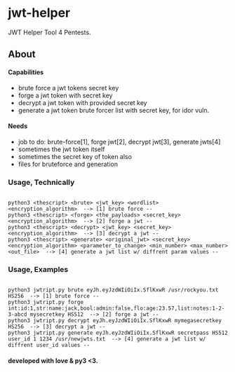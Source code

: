 # jwt-helper
JWT Helper Tool 4 Pentests.



## About


 #### Capabilities

- brute force a jwt tokens secret key
- forge a jwt token with secret key
- decrypt a jwt token with provided secret key
- generate a jwt token brute forcer list with secret key, for idor vuln.


#### Needs

- job to do: brute-force[1], forge jwt[2], decrypt jwt[3], generate jwts[4]
- sometimes the jwt token itself
- sometimes the secret key of token also
- files for bruteforce and generation


### Usage, Technically
```

python3 <thescript> <brute> <jwt_key> <wordlist> <encryption_algorithm>  --> [1] brute force --
python3 <thescript> <forge> <the_payloads> <secret_key> <encryption_algorithm>  --> [2] forge a jwt --
python3 <thescript> <decrypt> <jwt_key> <secret_key> <encryption_algorithm>  --> [3] decrypt a jwt --
python3 <thescript> <generate> <original_jwt> <secret_key> <encryption_algorithm> <parameter_to_change> <min_number> <max_number> <out_file>  --> [4] generate a jwt list w/ diffrent param values --

```

### Usage, Examples
```

python3 jwtript.py brute eyJh.eyJzdWIiOiIx.SflKxwR /usr/rockyou.txt HS256  --> [1] brute force --
python3 jwtript.py forge int:id:1,str:name:jack,bool:admin:false,flo:age:23.57,list:notes:1-2-3-abcd mysecretkey HS512  --> [2] forge a jwt --
python3 jwtript.py decrypt eyJh.eyJzdWIiOiIx.SflKxwR mymegasecretkey HS256  --> [3] decrypt a jwt --
python3 jwtript.py generate eyJh.eyJzdWIiOiIx.SflKxwR secretpass HS512 user_id 1 1234 /usr/newjwts.txt  --> [4] generate a jwt list w/ diffrent user_id values --

```

#### developed with love & py3 <3.

